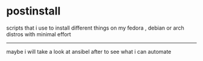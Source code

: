 # postinstall

scripts that i use to install different things on my fedora , debian or arch distros with minimal effort

---
maybe i will take a look at ansibel after to see what i can automate
